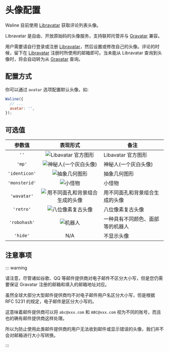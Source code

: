 # 头像配置

Waline 目前使用 [Libravatar][1] 获取评论列表头像。

Libravatar 是自由、开放原始码的头像服务，支持联邦托管并与 [Gravatar][2] 兼容。

用户需要请自行登录或注册 [Libravatar][1]，然后设置或修改自己的头像。评论的时候，留下在 [Libravatar][1] 注册时所使用的邮箱即可。当未能从 Libravatar 查询到头像时，将会自动转为从 [Gravatar][2] 查询。

<!-- more -->

## 配置方式

你可以通过 `avatar` 选项配置默认头像，如:

```js
Waline({
  // ...
  avatar: '',
});
```

## 可选值

|    参数值     |                                                     表现形式                                                      | 备注                             |
| :-----------: | :---------------------------------------------------------------------------------------------------------------: | -------------------------------- |
|     `''`      |            ![Libavatar 官方图形](//seccdn.libravatar.org/avatar/d41d8cd98f00b204e9800998ecf8427e?s=40)            | Libavatar 官方图形               |
|    `'mp'`     |        ![神秘人(一个灰白头像)](//seccdn.libravatar.org/avatar/d41d8cd98f00b204e9800998ecf8427e?s=40&d=mp)         | 神秘人(一个灰白头像)             |
| `'identicon'` |         ![抽象几何图形](//seccdn.libravatar.org/avatar/d41d8cd98f00b204e9800998ecf8427e?s=40&d=identicon)         | 抽象几何图形                     |
| `'monsterid'` |            ![小怪物](//seccdn.libravatar.org/avatar/d41d8cd98f00b204e9800998ecf8427e?s=40&d=monsterid)            | 小怪物                           |
|  `'wavatar'`  | ![用不同面孔和背景组合生成的头像](//seccdn.libravatar.org/avatar/d41d8cd98f00b204e9800998ecf8427e?s=40&d=wavatar) | 用不同面孔和背景组合生成的头像   |
|   `'retro'`   |         ![八位像素复古头像](//seccdn.libravatar.org/avatar/d41d8cd98f00b204e9800998ecf8427e?s=40&d=retro)         | 八位像素复古头像                 |
| `'robohash'`  |            ![机器人](//seccdn.libravatar.org/avatar/d41d8cd98f00b204e9800998ecf8427e?s=40&d=robohash)             | 一种具有不同颜色、面部等的机器人 |
|   `'hide'`    |                                                        N/A                                                        | 不显示头像                       |

[1]: https://www.libravatar.org/
[2]: http://cn.gravatar.com/

## 注意事项

::: warning

请注意，尽管诸如谷歌、QQ 等邮件提供商对电子邮件不区分大小写，但是您仍需要保证 Gravatar 注册的邮箱和填入的邮箱地址对应。

虽然全球大部分大型邮件提供商均不对电子邮件用户名区分大小写，但是根据 RFC 5231 的规定，电子邮件是区分大小写的。

这意味着邮件提供商可以将 `abc@xxx.com` 和 `ABC@xxx.com` 视为不同的账号，而且也的确有邮件提供商这样处理。

所以为防止使用此类邮件提供商的用户无法收到邮件或显示错误的头像，我们并不会对邮箱进行大小写转换。

:::
